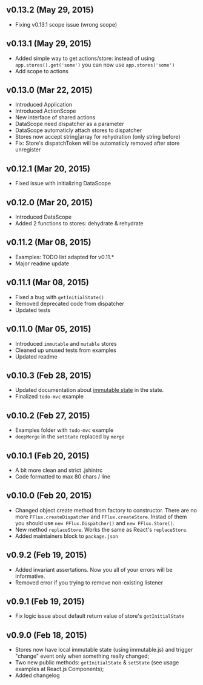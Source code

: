 ## v0.13.2 (May 29, 2015)
* Fixing v0.13.1 scope issue (wrong scope)

## v0.13.1 (May 29, 2015)
* Added simple way to get actions/store:
  instead of using `app.stores().get('some')` you can now use `app.stores('some')`
* Add scope to actions

## v0.13.0 (Mar 22, 2015)
* Introduced Application
* Introduced ActionScope
* New interface of shared actions
* DataScope need dispatcher as a parameter
* DataScope automaticly attach stores to dispatcher
* Stores now accept string|array for rehydration (only string before)
* Fix: Store's dispatchToken will be automaticly removed after store unregister

## v0.12.1 (Mar 20, 2015)
* Fixed issue with initializing DataScope

## v0.12.0 (Mar 20, 2015)
* Introduced DataScope
* Added 2 functions to stores: dehydrate & rehydrate

## v0.11.2 (Mar 08, 2015)
* Examples: TODO list adapted for v0.11.*
* Major readme update

## v0.11.1 (Mar 08, 2015)
* Fixed a bug with `getInitialState()`
* Removed deprecated code from dispatcher
* Updated tests

## v0.11.0 (Mar 05, 2015)
* Introduced `immutable` and `mutable` stores
* Cleaned up unused tests from examples
* Updated readme

## v0.10.3 (Feb 28, 2015)
* Updated documentation about [immutable state](http://facebook.github.io/immutable-js/) in the state.
* Finalized `todo-mvc` example

## v0.10.2 (Feb 27, 2015)
* Examples folder with `todo-mvc` example
* `deepMerge` in the `setState` replaced by `merge`

## v0.10.1 (Feb 20, 2015)
* A bit more clean and strict .jshintrc
* Code formatted to max 80 chars / line

## v0.10.0 (Feb 20, 2015)
* Changed object create method from factory to constructor. There are no more `FFlux.createDispatcher` and `FFlux.createStore`.
Instad of them you should use `new FFlux.Dispatcher()` and `new FFlux.Store()`.
* New method `replaceStore`. Works the same as React's `replaceStore`.
* Added maintainers block to `package.json`

## v0.9.2 (Feb 19, 2015)
* Added invariant assertations. Now you all of your errors will be informative.
* Removed error if you trying to remove non-existing listener

## v0.9.1 (Feb 19, 2015)
* Fix logic issue about default return value of store's `getInitialState`

## v0.9.0 (Feb 18, 2015)
* Stores now have local immutable state (using immutable.js) and trigger "change" event only when something really changed;
* Two new public methods: `getInitialState` & `setState` (see usage examples at React.js Components);
* Added changelog
